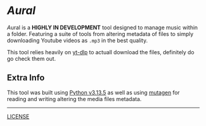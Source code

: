 # ***A**ural*

*A*ural is a **HIGHLY IN DEVELOPMENT** tool designed to manage music within a
folder. Featuring a suite of tools from altering metadata of files to simply
downloading Youtube videos as `.mp3` in the best quality.

This tool relies heavily on [yt-dlp](https://github.com/yt-dlp/yt-dlp) to
actuall download the files, definitely do go check them out.


## Extra Info
This tool was built using [Python v3.13.5](https://www.python.org/downloads/)
as well as using [mutagen](https://github.com/quodlibet/mutagen) for
reading and writing altering the media files metadata.

---
[LICENSE](./LICENSE)